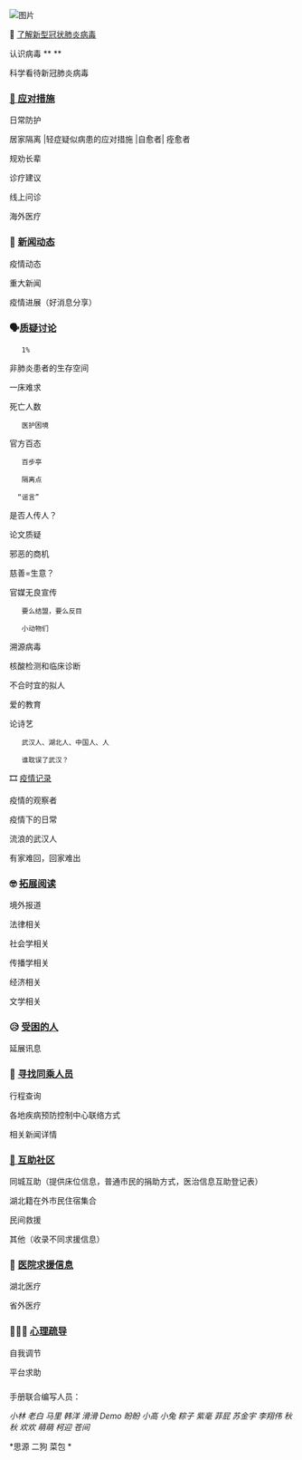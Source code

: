 ![图片](https://uploader.shimo.im/f/KIPppgh6hmUqbvRc.jpeg!thumbnail)

👿 [了解新型冠状肺炎病毒](section/了解新型冠状肺炎病毒.md)

认识病毒                                                                          ** **

科学看待新冠肺炎病毒         

### [👋 应对措施](section/应对措施.md)
日常防护

居家隔离 |轻症疑似病患的应对措施 |自愈者| 痊愈者

规劝长辈

诊疗建议

线上问诊

海外医疗

### 📡 [新闻动态](section/新闻动态.md)
疫情动态

重大新闻

疫情进展（好消息分享）

### 🗣[质疑讨论](section/质疑讨论.md)
       1%

非肺炎患者的生存空间

一床难求

死亡人数

       医护困境

官方百态

       百步亭

       隔离点

      “谣言”

是否人传人？ 

论文质疑

邪恶的商机

慈善=生意？

官媒无良宣传

       要么结盟，要么反目     

       小动物们

溯源病毒

核酸检测和临床诊断

不合时宜的拟人

爱的教育

论诗艺

       武汉人、湖北人、中国人、人

       谁耽误了武汉？

       

🎞  [疫情记录](section/疫情记录.md)

疫情的观察者

疫情下的日常    

流浪的武汉人

有家难回，回家难出  

### 🤓️ [拓展阅读](section/拓展阅读.md)
境外报道

法律相关

社会学相关

传播学相关

经济相关

文学相关

### 😥 [受困的人](section/受困的人.md)
延展讯息

### 🚄 [寻找同乘人员](section/寻找新冠肺炎同乘人员.md)
行程查询

各地疾病预防控制中心联络方式

相关新闻详情

### [👫 互助社区](section/互助社区.md)
同城互助（提供床位信息，普通市民的捐助方式，医治信息互助登记表）

湖北籍在外市民住宿集合

民间救援

其他（收录不同求援信息）

### 🏥 [医院求援信息](section/医院求援信息.md)
湖北医疗

省外医疗

### 💆🏻‍♀️ [心理疏导](section/心理疏导.md)
自我调节

平台求助

### 
手册联合编写人员：

*小林   老白   马里   韩洋  滑滑  Demo  盼盼  小高  小兔  粽子  紫毫   菲屁   苏金宇   李翔伟  秋秋  欢欢  萌萌  柯迎  苍间*

*思源 二狗 菜包 *

